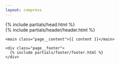 ```yaml
---
layout: compress
---
```


<!DOCTYPE html>
<html lang="{{ page.lang | default: site.lang | default: 'en' }}">
  {% include partials/head.html %} 

  <body class="page">
    <div class="page__header">
      {% include partials/header/header.html %}
    </div>

    <main class="page__content">{{ content }}</main>

    <div class="page__footer">
      {% include partials/footer/footer.html %}
    </div>
  </body>
</html>
